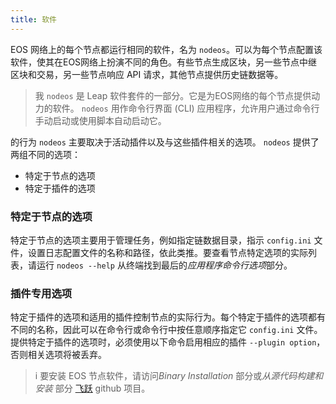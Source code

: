 ```yaml
---
title: 软件
---
```


EOS 网络上的每个节点都运行相同的软件，名为 `nodeos`。可以为每个节点配置该软件，使其在EOS网络上扮演不同的角色。有些节点生成区块，另一些节点中继区块和交易，另一些节点响应 API 请求，其他节点提供历史链数据等。

> 我 `nodeos` 是 Leap 软件套件的一部分。它是为EOS网络的每个节点提供动力的软件。 `nodeos` 用作命令行界面 (CLI) 应用程序，允许用户通过命令行手动启动或使用脚本自动启动它。

的行为 `nodeos` 主要取决于活动插件以及与这些插件相关的选项。 `nodeos` 提供了两组不同的选项：

* 特定于节点的选项
* 特定于插件的选项

### 特定于节点的选项

特定于节点的选项主要用于管理任务，例如指定链数据目录，指示 `config.ini` 文件，设置日志配置文件的名称和路径，依此类推。要查看节点特定选项的实际列表，请运行 `nodeos --help` 从终端找到最后的*应用程序命令行选项*部分。

### 插件专用选项

特定于插件的选项和适用的插件控制节点的实际行为。每个特定于插件的选项都有不同的名称，因此可以在命令行或命令行中按任意顺序指定它 `config.ini` 文件。提供特定于插件的选项时，必须使用以下命令启用相应的插件 `--plugin option`，否则相关选项将被丢弃。

> i 要安装 EOS 节点软件，请访问*Binary Installation* 部分或*从源代码构建和安装* 部分 [飞跃](https://github.com/AntelopeIO/leap/blob/release/4.0/README.md) github 项目。

